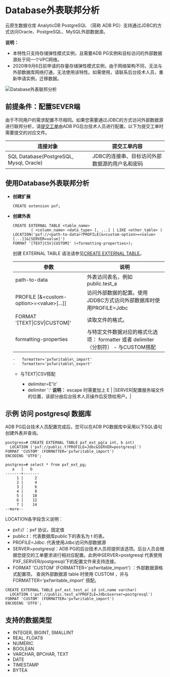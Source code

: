 # Database外表联邦分析

云原生数据仓库 AnalyticDB PostgreSQL （简称 ADB PG）支持通过JDBC的方式访问Oracle、PostgreSQL、MySQL外部数据源。

**说明：**

-   本特性只支持存储弹性模式实例，且需要ADB PG实例和目标访问的外部数据源处于同一个VPC网络。
-   2020年9月6日前申请的存量存储弹性模式实例，由于网络架构不同，无法与外部数据库网络打通，无法使用该特性。如需使用，请联系后台技术人员，重新申请实例，迁移数据。

![Database外表联邦分析](https://static-aliyun-doc.oss-accelerate.aliyuncs.com/assets/img/zh-CN/7792800061/p166373.png)

## 前提条件：配置SEVER端

由于不同用户的需求配置不尽相同。如果您需要通过JDBC的方式访问外部数据源进行联邦分析，请[提交工单](https://workorder.console.aliyun.com/console.htm#/ticket/add?productCode=gpdb)由ADB PG后台技术人员进行配置。以下为提交工单时需要提交的对应文件。

|连接对象|提交工单内容|
|----|------|
|SQL Database\(PostgreSQL, Mysql, Oracle\)|JDBC的连接串、目标访问外部数据源的用户名和密码|

## 使用Database外表联邦分析

-   **创建扩展**

    ```
    CREATE extension pxf; 
    ```


-   **创建外表**

    ```
    CREATE EXTERNAL TABLE <table_name>
            ( <column_name> <data_type> [, ...] | LIKE <other_table> )
    LOCATION('pxf://<path-to-data>?PROFILE[&<custom-option>=<value>[...]]&[SERVER=value]')
    FORMAT '[TEXT|CSV|CUSTOM]' (<formatting-properties>);
    ```

    创建 EXTERNAL TABLE 语法请参见[CREATE EXTERNAL TABLE](/intl.zh-CN/开发入门/SQL语法.md)。

    |参数|说明|
    |--|--|
    |path-to-data|外表访问表名，例如 public.test\_a|
    |PROFILE \[&<custom-option\>=<value\>\[...\]\]|访问外部数据的配置。使用JDDBC方式访问外部数据库时使用PROFILE=Jdbc |
    |FORMAT '\[TEXT\|CSV\|CUSTOM\]'|读取文件的格式。|
    |formatting-properties|与特定文件数据对应的格式化选项： formatter 或者 delimiter（分割符）    -   与CUSTOM搭配
        -   formatter='pxfwritable\_import'
        -   formatter='pxfwritable\_export'
    -   与TEXT\|CSV搭配

        -   delimiter=E'\\t'
        -   delimiter ':'
**说明：** escape 时需要加上 E |
    |SERVER|配置服务端文件的位置，该部分由后台技术人员操作后反馈给用户。|


## 示例 访问 postgresql 数据库

ADB PG后台技术人员配置完成后，您可以在ADB PG数据库中采用以下SQL语句创建外表并查询。

```
postgres=# CREATE EXTERNAL TABLE pxf_ext_pg(a int, b int)
  LOCATION ('pxf://public.t?PROFILE=Jdbc&SERVER=postgresql')
FORMAT 'CUSTOM' (FORMATTER='pxfwritable_import')
ENCODING 'UTF8';

postgres=# select * from pxf_ext_pg;
   a   |   b
-------+-------
     1 |     2
     2 |     4
     3 |     6
     4 |     8
     5 |    10
     6 |    12
     7 |    14
--more--      
```

LOCATION各字段含义说明：

-   pxf:// ：pxf 协议，固定值
-   public.t：代表数据库public下的表名为 t 的表。
-   PROFILE=Jdbc: 代表使用Jdbc访问外部数据源
-   SERVER=postgresql：ADB PG的后台技术人员将提供该选项。后台人员会根据您提交的工单要求进行相对应配置。此例中SERVER=postgresql 代表使用PXF\_SERVER/postgresql/下的配置文件来支持连接。
-   FORMAT 'CUSTOM' \(FORMATTER='pxfwritable\_import'\) ：外部数据源格式配置项。 查询外部数据源 table 时使用 CUSTOM ，并与 FORMATTER='pxfwritable\_import' 搭配。

```
CREATE EXTERNAL TABLE pxf_ext_test_a( id int,name varchar)
  LOCATION ('pxf://public.test_a?PROFILE=Jdbc&server=postgresql')
FORMAT 'CUSTOM' (FORMATTER='pxfwritable_import')
ENCODING 'UTF8';
```

## 支持的数据类型

-   INTEGER, BIGINT, SMALLINT
-   REAL, FLOAT8
-   NUMERIC
-   BOOLEAN
-   VARCHAR, BPCHAR, TEXT
-   DATE
-   TIMESTAMP
-   BYTEA

